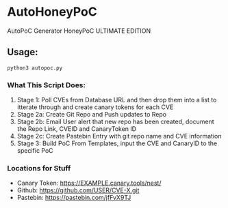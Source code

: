 # AutoHoneyPoC
AutoPoC Generator HoneyPoC ULTIMATE EDITION

## Usage:
`python3 autopoc.py`

###  What This Script Does:
1. Stage 1: Poll CVEs from Database URL and then drop them into a list to itterate through and create canary tokens for each CVE
2. Stage 2a: Create Git Repo and Push updates to Repo
3. Stage 2b: Email User alert that new repo has been created, document the Repo Link, CVEID and CanaryToken ID
4. Stage 2c: Create Pastebin Entry with git repo name and CVE information
5. Stage 3: Build PoC From Templates, input the CVE and CanaryID to the specific PoC

### Locations for Stuff

- Canary Token: https://EXAMPLE.canary.tools/nest/
- Github: https://github.com/USER/CVE-X.git
- Pastebin: https://pastebin.com/jfFvX9TJ
